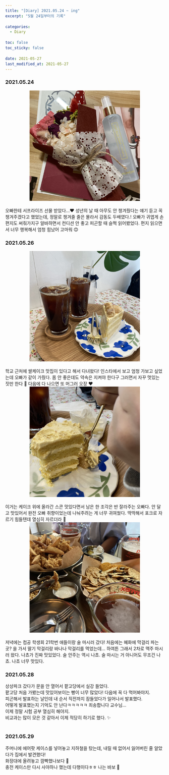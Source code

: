 ```yaml
---
title: "[Diary] 2021.05.24 ~ ing"
excerpt: "5월 24일부터의 기록"

categories:
  - Diary

toc: false
toc_sticky: false
 
date: 2021-05-27
last_modified_at: 2021-05-27
---
```



### 2021.05.24  

<center><img src="/assets/images/21052701/21052701_1.jpg" width="350"></center>  

<br>
오빠한테 서프라이즈 선물 받았다...❤  
성년의 날 때 아무도 안 챙겨줬다는 얘기 듣고 꼭 챙겨주겠다고 했었는데, 정말로 챙겨줄 줄은 몰라서 감동도 두배였다.!  
오빠가 귀엽게 손편지도 써줘가지구 알바하면서 컨디션 안 좋고 피곤할 때 슬쩍 읽어봤었다.  
편지 읽으면서 너무 행복해서 엄청 힘났어 고마워 😊  
<br>

### 2021.05.26  

<center><img src="/assets/images/21052701/21052701_2.jpg" width="350"></center>  

<br>
학교 근처에 쌀케이크 맛집이 있다고 해서 다녀왔다!  
인스타에서 보고 엄청 가보고 싶었는데 오빠가 같이 가줬다.  
몸 안 좋은데도 약속은 지켜야 한다구 그러면서 자꾸 멋있는 짓만 한다 👀  
다음에 다 나으면 또 머그러 오장 ❤  
<br>

<center><img src="/assets/images/21052701/21052701_3.jpg" width="350"></center>  

<br>
이거는 케이크 위에 올라간 스콘 맛있다면서 남은 한 조각은 반 잘라주는 오빠다.  
안 달고 맛있어서 완전 오빠 취향이었는데 나눠주려는 게 너무 귀여웠다.  
딱딱해서 포크로 자르기 힘들텐데 열심히 자르더라 🍴  
<br>

<center><img src="/assets/images/21052701/21052701_4.jpg" width="350"></center>  

<br>
저녁에는 컴공 학생회 21학번 애들이랑 술 마시러 갔다!  
처음에는 혜화에 막걸리 파는 곳? 을 가서 딸기 막걸리랑 바나나 막걸리를 먹었는데...  
하여튼 그래서 2차로 맥주 마시러 왔다.  
나쵸가 진짜 맛있었다. 술 안주는 역시 나쵸. 술 마시는 거 아니어도 무조건 나쵸. 나쵸 너무 맛있다.  
<br>

### 2021.05.28  

상상파크 갔다가 문을 안 열어서 팥고당에서 실강 들었다.  
팥고당 처음 가봤는데 맛있어보이는 빵이 너무 많았다! 다음에 꼭 다 먹어봐야지.  
피곤해서 발표하는 날인데 내 순서 직전까지 잠들었다가 일어나서 발표했다.  
어떻게 발표했는지 기억도 안 난다ㅋㅋㅋㅋㅋ 죄송합니다 교수님...  
이제 정말 시험 공부 열심히 해야지.  
비교과는 많이 모은 것 같아서 이제 적당히 하기로 했다. ✨  
<br>

### 2021.05.29  

주머니에 에어팟 케이스를 넣어놓고 지하철을 탔는데, 내릴 때 없어서 잃어버린 줄 알았다가 집에서 발견했다!  
화장대에 올려놓고 깜빡했나보다 🤔  
충전 케이스만 다시 사야하나 했는데 다행이다ㅎㅎ 나는 바보 🤪